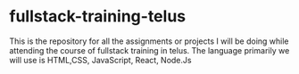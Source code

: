 # fullstack-training-telus

This is the repository for all the assignments or projects I will be doing while attending the course of fullstack training in telus.
The language primarily we will use is HTML,CSS, JavaScript, React, Node.Js

